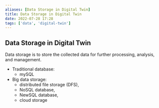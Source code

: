 ```yaml
---
aliases: [Data Storage in Digital Twin]
title: Data Storage in Digital Twin
date: 2022-07-28 17:28
tags: ['data', 'digital-twin']
---
```


## Data Storage in Digital Twin

Data storage is to store the collected data for further processing, analysis, and management.

- Traditional database:
	- mySQL
- Big data storage:
	- distributed file storage (DFS),
	- NoSQL database,
	- NewSQL database,
	- cloud storage
